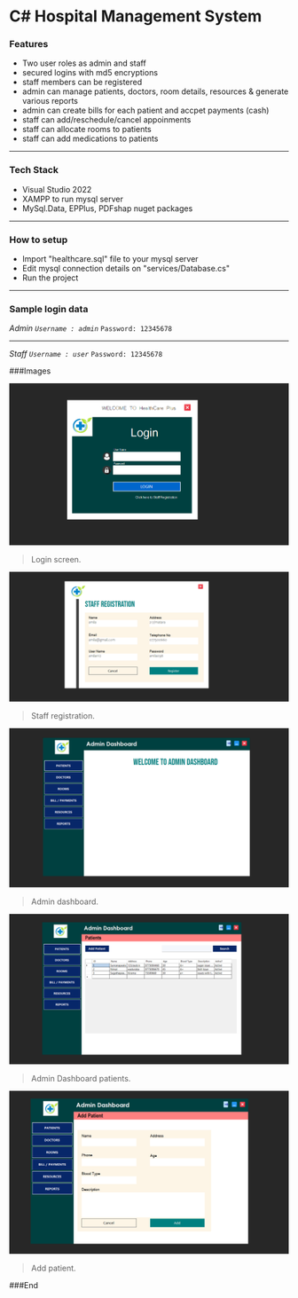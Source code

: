 #  C# Hospital Management System

### Features

- Two user roles as admin and staff
- secured logins with md5 encryptions
- staff members can be registered 
- admin can manage patients, doctors, room details, resources & generate various reports
- admin can create bills for each patient and accpet payments (cash)
- staff can add/reschedule/cancel appoinments
- staff can allocate rooms to patients
- staff can add medications to patients

------------

### Tech Stack
- Visual Studio 2022
- XAMPP to run mysql server
- MySql.Data, EPPlus, PDFshap nuget packages


------------

### How to setup
- Import "healthcare.sql" file to your mysql server
- Edit mysql connection details on "services/Database.cs"
- Run the project


------------

### Sample login data
*Admin
`Username : admin`*
`Password: 12345678`


------------


*Staff
`Username : user`*
`Password: 12345678`



###Images



![](https://raw.githubusercontent.com/PercyGFX/HealthCare-Plus/main/images/1.png)

> Login screen.

![](https://raw.githubusercontent.com/PercyGFX/HealthCare-Plus/main/images/2.png)

> Staff registration.

![](https://raw.githubusercontent.com/PercyGFX/HealthCare-Plus/main/images/3.png)

> Admin dashboard.

![](https://raw.githubusercontent.com/PercyGFX/HealthCare-Plus/main/images/4.png)

> Admin Dashboard patients.

![](https://raw.githubusercontent.com/PercyGFX/HealthCare-Plus/main/images/5.png)

> Add patient.

###End
